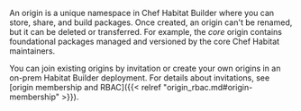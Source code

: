 An origin is a unique namespace in Chef Habitat Builder where you can store, share, and build packages.
Once created, an origin can't be renamed, but it can be deleted or transferred.
For example, the _core_ origin contains foundational packages managed and versioned by the core Chef Habitat maintainers.

You can join existing origins by invitation or create your own origins in an on-prem Habitat Builder deployment. For details about invitations, see [origin membership and RBAC]({{< relref "origin_rbac.md#origin-membership" >}}).
